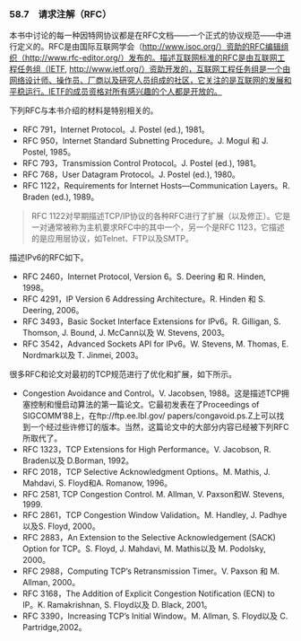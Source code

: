 ### 58.7　请求注解（RFC）

本书中讨论的每一种因特网协议都是在RFC文档——一个正式的协议规范——中进行定义的。RFC是由国际互联网学会（http://www.isoc.org/）资助的RFC编辑组织（http://www.rfc-editor.org/）发布的。描述互联网标准的RFC是由互联网工程任务组（IETF, http://www.ietf.org/）资助开发的，互联网工程任务组是一个由网络设计师、操作员、厂商以及研究人员组成的社区，它关注的是互联网的发展和平稳运行。IETF的成员资格对所有感兴趣的个人都是开放的。

下列RFC与本书介绍的材料是特别相关的。

+ RFC 791，Internet Protocol。J. Postel (ed.), 1981。
+ RFC 950，Internet Standard Subnetting Procedure。J. Mogul 和 J. Postel, 1985。
+ RFC 793，Transmission Control Protocol。J. Postel (ed.), 1981。
+ RFC 768，User Datagram Protocol。J. Postel (ed.), 1980。
+ RFC 1122，Requirements for Internet Hosts—Communication Layers。R. Braden (ed.), 1989。

> RFC 1122对早期描述TCP/IP协议的各种RFC进行了扩展（以及修正）。它是一对通常被称为主机要求RFC中的其中一个，另一个是RFC 1123，它描述的是应用层协议，如Telnet、FTP以及SMTP。

描述IPv6的RFC如下。

+ RFC 2460，Internet Protocol, Version 6。S. Deering 和 R. Hinden, 1998。
+ RFC 4291，IP Version 6 Addressing Architecture。R. Hinden 和 S. Deering, 2006。
+ RFC 3493，Basic Socket Interface Extensions for IPv6。R. Gilligan, S. Thomson, J. Bound, J. McCann以及 W. Stevens, 2003。
+ RFC 3542，Advanced Sockets API for IPv6。W. Stevens, M. Thomas, E. Nordmark以及 T. Jinmei, 2003。

很多RFC和论文对最初的TCP规范进行了优化和扩展，如下所示。

+ Congestion Avoidance and Control。V. Jacobsen, 1988。这是描述TCP拥塞控制和慢启动算法的第一篇论文。它最初发表在了Proceedings of SIGCOMM’88上，在ftp://ftp.ee.lbl.gov/ papers/congavoid.ps.Z上可以找到一个经过些许修订的版本。当然，这篇论文中的大部分内容已经被下列RFC所取代了。
+ RFC 1323，TCP Extensions for High Performance。V. Jacobson, R. Braden以及 D.Borman, 1992。
+ RFC 2018，TCP Selective Acknowledgment Options。M. Mathis, J. Mahdavi, S. Floyd和A. Romanow, 1996。
+ RFC 2581, TCP Congestion Control. M. Allman, V. Paxson和W. Stevens, 1999.
+ RFC 2861，TCP Congestion Window Validation。M. Handley, J. Padhye以及S. Floyd, 2000。
+ RFC 2883，An Extension to the Selective Acknowledgement (SACK) Option for TCP。S. Floyd, J. Mahdavi, M. Mathis以及 M. Podolsky, 2000。
+ RFC 2988，Computing TCP’s Retransmission Timer。V. Paxson 和 M. Allman, 2000。
+ RFC 3168，The Addition of Explicit Congestion Notification (ECN) to IP。K. Ramakrishnan, S. Floyd以及 D. Black, 2001。
+ RFC 3390，Increasing TCP’s Initial Window。M. Allman, S. Floyd以及 C. Partridge,2002。

